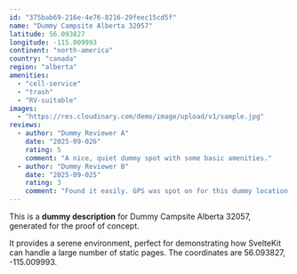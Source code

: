```yaml
---
id: "375bab69-216e-4e76-8216-29feec15cd5f"
name: "Dummy Campsite Alberta 32057"
latitude: 56.093827
longitude: -115.009993
continent: "north-america"
country: "canada"
region: "alberta"
amenities:
  - "cell-service"
  - "trash"
  - "RV-suitable"
images:
  - "https://res.cloudinary.com/demo/image/upload/v1/sample.jpg"
reviews:
  - author: "Dummy Reviewer A"
    date: "2025-09-026"
    rating: 5
    comment: "A nice, quiet dummy spot with some basic amenities."
  - author: "Dummy Reviewer B"
    date: "2025-09-025"
    rating: 3
    comment: "Found it easily. GPS was spot on for this dummy location."
---
```


This is a **dummy description** for Dummy Campsite Alberta 32057, generated for the proof of concept.

It provides a serene environment, perfect for demonstrating how SvelteKit can handle a large number of static pages. The coordinates are 56.093827, -115.009993.
